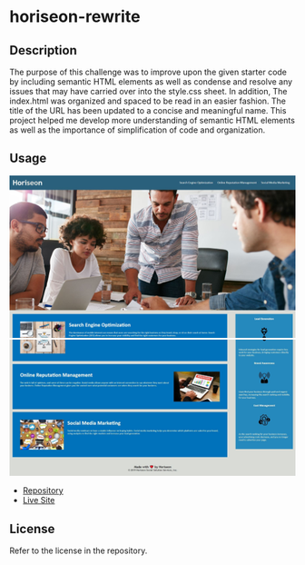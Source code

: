 # horiseon-rewrite

## Description

The purpose of this challenge was to improve upon the given starter code by including semantic HTML elements as well as condense and resolve any issues that may have carried over into the style.css sheet. In addition, The index.html was organized and spaced to be read in an easier fashion. The title of the URL has been updated to a concise and meaningful name. This project helped me develop more understanding of semantic HTML elements as well as the importance of simplification of code and organization.

## Usage

<img src="./assets/images/horiseon1.jpg">
<img src="./assets/images/horiseon2.jpg">

<ul>
    <li>
        <a href="https://github.com/Soleiles/horiseon-rewrite">Repository</a>
    </li>
    <li>
        <a href="file:///C:/Users/ktain/workspace/horiseon-rewrite/index.html#social-media-marketing">Live Site</a>
    </li>
</ul>

## License

Refer to the license in the repository.